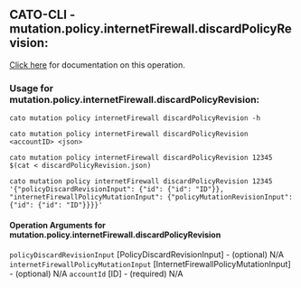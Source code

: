 
## CATO-CLI - mutation.policy.internetFirewall.discardPolicyRevision:
[Click here](https://api.catonetworks.com/documentation/#mutation-discardPolicyRevision) for documentation on this operation.

### Usage for mutation.policy.internetFirewall.discardPolicyRevision:

`cato mutation policy internetFirewall discardPolicyRevision -h`

`cato mutation policy internetFirewall discardPolicyRevision <accountID> <json>`

`cato mutation policy internetFirewall discardPolicyRevision 12345 $(cat < discardPolicyRevision.json)`

`cato mutation policy internetFirewall discardPolicyRevision 12345 '{"policyDiscardRevisionInput": {"id": {"id": "ID"}}, "internetFirewallPolicyMutationInput": {"policyMutationRevisionInput": {"id": {"id": "ID"}}}}'`

#### Operation Arguments for mutation.policy.internetFirewall.discardPolicyRevision ####
`policyDiscardRevisionInput` [PolicyDiscardRevisionInput] - (optional) N/A 
`internetFirewallPolicyMutationInput` [InternetFirewallPolicyMutationInput] - (optional) N/A 
`accountId` [ID] - (required) N/A 
